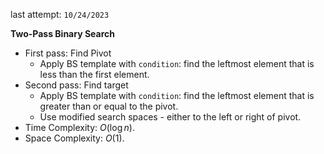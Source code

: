 last attempt: `10/24/2023`

**Two-Pass Binary Search**
- First pass: Find Pivot
  - Apply BS template with `condition`: find the leftmost element that is less than the first element. 
- Second pass: Find target
  - Apply BS template with `condition`: find the leftmost element that is greater than or equal to the pivot. 
  - Use modified search spaces - either to the left or right of pivot. 
- Time Complexity: $O(\log n)$. 
- Space Complexity: $O(1)$. 